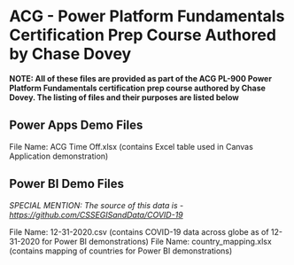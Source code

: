 # ACG - Power Platform Fundamentals Certification Prep Course Authored by Chase Dovey

**NOTE: All of these files are provided as part of the ACG PL-900 Power Platform Fundamentals certification prep course authored by Chase Dovey. The listing of files and their purposes are listed below**

## Power Apps Demo Files
File Name: ACG Time Off.xlsx (contains Excel table used in Canvas Application demonstration)

## Power BI Demo Files
*SPECIAL MENTION: The source of this data is - https://github.com/CSSEGISandData/COVID-19*

File Name: 12-31-2020.csv (contains COVID-19 data across globe as of 12-31-2020 for Power BI demonstrations)
File Name: country_mapping.xlsx (contains mapping of countries for Power BI demonstrations)
